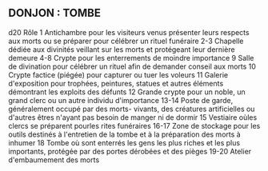 ## DONJON : TOMBE

d20 Rôle
1 Antichambre pour les visiteurs venus présenter leurs
respects aux morts ou se préparer pour célébrer un
rituel funéraire
2-3 Chapelle dédiée aux divinités veillant sur les morts et
protégeant leur dernière demeure
4-8 Crypte pour les enterrements de moindre importance
9 Salle de divination pour célébrer un rituel afin de
demander conseil aux morts
10  Crypte factice (piégée) pour capturer ou tuer les voleurs
11 Galerie d'exposition pour trophées, peintures, statues
et autres éléments démontrant les exploits des défunts
12 Grande crypte pour un noble, un grand clerc ou un
autre individu d'importance
13-14 Poste de garde, généralement occupé par des morts-
vivants, des créatures artificielles ou d'autres êtres
n'ayant pas besoin de manger ni de dormir
15 Vestiaire oùles clercs se préparent pourles rites funéraires
16-17 Zone de stockage pour les outils destinés à l'entretien
de la tombe et à la préparation des morts à inhumer
18 Tombe où sont enterrés les gens les plus riches et les
plus importants, protégée par des portes dérobées
et des pièges
19-20 Atelier d'embaumement des morts
